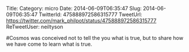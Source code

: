 Title: 
Category: micro
Date: 2014-06-09T06:35:47
Slug: 2014-06-09T06:35:47
TwitterId: 475888972586315777
TweetUrl: https://twitter.com/mark_philpot/status/475888972586315777
ReTweetUser: neiltyson

<i class="fa fa-retweet" aria-hidden="true"></i> #Cosmos was conceived not to tell the you what is true, but to share how we have come to learn what is true.